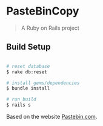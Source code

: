 # PasteBinCopy

> A Ruby on Rails project

## Build Setup

``` bash

# reset database
$ rake db:reset

# install gems/dependencies
$ bundle install

# run build
$ rails s
```

Based on the website [Pastebin.com](https://pastebin.com/). 
